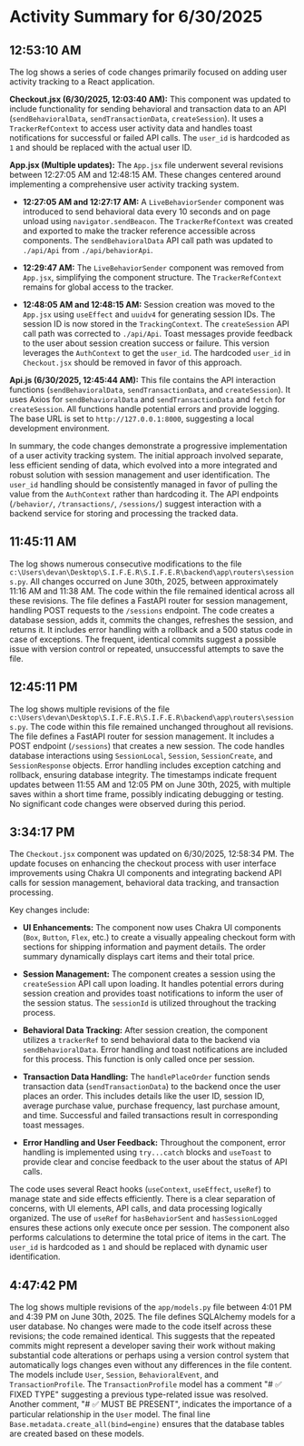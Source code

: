 # Activity Summary for 6/30/2025

## 12:53:10 AM
The log shows a series of code changes primarily focused on adding user activity tracking to a React application.

**Checkout.jsx (6/30/2025, 12:03:40 AM):** This component was updated to include functionality for sending behavioral and transaction data to an API (`sendBehavioralData`, `sendTransactionData`, `createSession`).  It uses a `TrackerRefContext` to access user activity data and handles toast notifications for successful or failed API calls.  The `user_id` is hardcoded as `1` and should be replaced with the actual user ID.

**App.jsx (Multiple updates):**  The `App.jsx` file underwent several revisions between 12:27:05 AM and 12:48:15 AM.  These changes centered around implementing a comprehensive user activity tracking system.

* **12:27:05 AM and 12:27:17 AM:** A `LiveBehaviorSender` component was introduced to send behavioral data every 10 seconds and on page unload using `navigator.sendBeacon`.  The `TrackerRefContext` was created and exported to make the tracker reference accessible across components. The `sendBehavioralData` API call path was updated to `./api/Api` from `./api/behaviorApi`.

* **12:29:47 AM:** The `LiveBehaviorSender` component was removed from `App.jsx`, simplifying the component structure. The `TrackerRefContext` remains for global access to the tracker.

* **12:48:05 AM and 12:48:15 AM:** Session creation was moved to the `App.jsx` using `useEffect` and `uuidv4` for generating session IDs.  The session ID is now stored in the `TrackingContext`. The `createSession` API call path was corrected to `./api/Api`.  Toast messages provide feedback to the user about session creation success or failure.  This version leverages the `AuthContext` to get the `user_id`.  The hardcoded `user_id` in `Checkout.jsx` should be removed in favor of this approach.

**Api.js (6/30/2025, 12:45:44 AM):**  This file contains the API interaction functions (`sendBehavioralData`, `sendTransactionData`, and `createSession`).  It uses Axios for `sendBehavioralData` and `sendTransactionData` and `fetch` for `createSession`. All functions handle potential errors and provide logging.  The base URL is set to `http://127.0.0.1:8000`, suggesting a local development environment.


In summary, the code changes demonstrate a progressive implementation of a user activity tracking system.  The initial approach involved separate, less efficient sending of data, which evolved into a more integrated and robust solution with session management and user identification. The `user_id` handling should be consistently managed in favor of pulling the value from the `AuthContext` rather than hardcoding it.  The API endpoints (`/behavior/`, `/transactions/`, `/sessions/`) suggest interaction with a backend service for storing and processing the tracked data.


## 11:45:11 AM
The log shows numerous consecutive modifications to the file `c:\Users\devan\Desktop\S.I.F.E.R\S.I.F.E.R\backend\app\routers\sessions.py`.  All changes occurred on June 30th, 2025, between approximately 11:16 AM and 11:38 AM.  The code within the file remained identical across all these revisions.  The file defines a FastAPI router for session management, handling POST requests to the `/sessions` endpoint.  The code creates a database session, adds it, commits the changes, refreshes the session, and returns it.  It includes error handling with a rollback and a 500 status code in case of exceptions.  The frequent, identical commits suggest a possible issue with version control or repeated, unsuccessful attempts to save the file.


## 12:45:11 PM
The log shows multiple revisions of the file `c:\Users\devan\Desktop\S.I.F.E.R\S.I.F.E.R\backend\app\routers\sessions.py`.  The code within this file remained unchanged throughout all revisions. The file defines a FastAPI router for session management. It includes a POST endpoint (`/sessions`) that creates a new session. The code handles database interactions using `SessionLocal`, `Session`, `SessionCreate`, and `SessionResponse` objects.  Error handling includes exception catching and rollback, ensuring database integrity.  The timestamps indicate frequent updates between 11:55 AM and 12:05 PM on June 30th, 2025,  with multiple saves within a short time frame, possibly indicating debugging or testing.  No significant code changes were observed during this period.


## 3:34:17 PM
The `Checkout.jsx` component was updated on 6/30/2025, 12:58:34 PM.  The update focuses on enhancing the checkout process with user interface improvements using Chakra UI components and integrating backend API calls for session management, behavioral data tracking, and transaction processing.

Key changes include:

* **UI Enhancements:** The component now uses Chakra UI components (`Box`, `Button`, `Flex`, etc.) to create a visually appealing checkout form with sections for shipping information and payment details.  The order summary dynamically displays cart items and their total price.

* **Session Management:**  The component creates a session using the `createSession` API call upon loading.  It handles potential errors during session creation and provides toast notifications to inform the user of the session status.  The `sessionId` is utilized throughout the tracking process.

* **Behavioral Data Tracking:** After session creation, the component utilizes a `trackerRef` to send behavioral data to the backend via `sendBehavioralData`. Error handling and toast notifications are included for this process.  This function is only called once per session.

* **Transaction Data Handling:** The `handlePlaceOrder` function sends transaction data (`sendTransactionData`) to the backend once the user places an order. This includes details like the user ID, session ID, average purchase value, purchase frequency, last purchase amount, and time.  Successful and failed transactions result in corresponding toast messages.

* **Error Handling and User Feedback:** Throughout the component, error handling is implemented using `try...catch` blocks and `useToast` to provide clear and concise feedback to the user about the status of API calls.

The code uses several React hooks (`useContext`, `useEffect`, `useRef`) to manage state and side effects efficiently.  There is a clear separation of concerns, with UI elements, API calls, and data processing logically organized.  The use of `useRef` for `hasBehaviorSent` and `hasSessionLogged` ensures these actions only execute once per session. The component also performs calculations to determine the total price of items in the cart.  The `user_id` is hardcoded as `1` and should be replaced with dynamic user identification.


## 4:47:42 PM
The log shows multiple revisions of the `app/models.py` file between 4:01 PM and 4:39 PM on June 30th, 2025.  The file defines SQLAlchemy models for a user database.  No changes were made to the code itself across these revisions; the code remained identical.  This suggests that the repeated commits might represent  a developer saving their work without making substantial code alterations or perhaps using a version control system that automatically logs changes even without any differences in the file content.  The models include `User`, `Session`, `BehavioralEvent`, and `TransactionProfile`.  The `TransactionProfile` model has a comment "# ✅ FIXED TYPE" suggesting a previous type-related issue was resolved.  Another comment, "# ✅ MUST BE PRESENT", indicates the importance of a particular relationship in the `User` model. The final line `Base.metadata.create_all(bind=engine)` ensures that the database tables are created based on these models.
